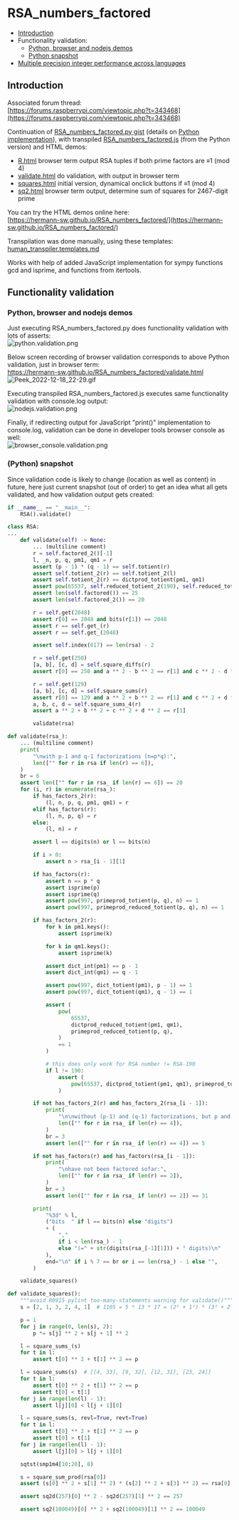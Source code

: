 # RSA_numbers_factored

* [Introduction](#introduction)
* Functionality validation:
  * [Python, browser and nodejs demos](#functionality-validation-python-browser-and-nodejs-demos)
  * [Python snapshot](#functionality-validation-python-snapshot)
* [Multiple precision integer performance across languages](performance/README.md)

## Introduction 

Associated forum thread:  
[https://forums.raspberrypi.com/viewtopic.php?t=343468](https://forums.raspberrypi.com/viewtopic.php?t=343468)

Continuation of [RSA_numbers_factored.py gist](https://gist.github.com/Hermann-SW/839dfe6002810d404e3f0fe1808a6333) (details on [Python implementation](python/README.md)), with transpiled [RSA_numbers_factored.js](RSA_numbers_factored.js) (from the Python version) and HTML demos:

* [R.html](R.html)  browser term output RSA tuples if both prime factors are ≡1 (mod 4)  
* [validate.html](validate.html)  do validation, with output in browser term  
* [squares.html](squares.html)  initial version, dynamical onclick buttons if ≡1 (mod 4)  
* [sq2.html](sq2.html)  browser term output, determine sum of squares for 2467-digit prime  

You can try the HTML demos online here:  
[https://hermann-sw.github.io/RSA_numbers_factored/](https://hermann-sw.github.io/RSA_numbers_factored/)  

Transpilation was done manually, using these templates:  
[human_transpiler.templates.md](human_transpiler.templates.md)  

Works with help of added JavaScript implementation for sympy functions gcd and isprime, and functions from itertools.

## Functionality validation 

### Python, browser and nodejs demos 

Just executing RSA_numbers_factored.py does functionality validation with lots of asserts:  
![python.validation.png](res/python.validation.png)

Below screen recording of browser validation corresponds to above Python validation, just in browser term:  
https://hermann-sw.github.io/RSA_numbers_factored/validate.html  
![Peek_2022-12-18_22-29.gif](res/Peek_2022-12-18_22-29.gif)

Executing transpiled RSA_numbers_factored.js executes same functionality validation with console.log output:  
![nodejs.validation.png](res/nodejs.validation.png)

Finally, if redirecting output for JavaScript "print()" implementation to console.log, validation can be done in developer tools browser console as well:  
![browser_console.validation.png](res/browser_console.validation.png)

### (Python) snapshot 
Since validation code is likely to change (location as well as content) in future, here just current snapshot (out of order) to get an idea what all gets validated, and how validation output gets created:  
```python
if __name__ == "__main__":
    RSA().validate()
```
```python
class RSA:
...
    def validate(self) -> None:
        ... (multiline comment)
        r = self.factored_2()[-1]
        l, _n, p, q, pm1, qm1 = r
        assert (p - 1) * (q - 1) == self.totient(r)
        assert self.totient_2(r) == self.totient_2(l)
        assert self.totient_2(r) == dictprod_totient(pm1, qm1)
        assert pow(65537, self.reduced_totient_2(190), self.reduced_totient(190)) == 1
        assert len(self.factored()) == 25
        assert len(self.factored_2()) == 20

        r = self.get(2048)
        assert r[0] == 2048 and bits(r[1]) == 2048
        assert r == self.get_(r)
        assert r == self.get_(2048)

        assert self.index(617) == len(rsa) - 2

        r = self.get(250)
        [a, b], [c, d] = self.square_diffs(r)
        assert r[0] == 250 and a ** 2 - b ** 2 == r[1] and c ** 2 - d ** 2 == r[1]

        r = self.get(129)
        [a, b], [c, d] = self.square_sums(r)
        assert r[0] == 129 and a ** 2 + b ** 2 == r[1] and c ** 2 + d ** 2 == r[1]
        a, b, c, d = self.square_sums_4(r)
        assert a ** 2 + b ** 2 + c ** 2 + d ** 2 == r[1]

        validate(rsa)
```
```python
def validate(rsa_):
    ... (multiline comment)
    print(
        "\nwith p-1 and q-1 factorizations (n=p*q):",
        len(["" for r in rsa if len(r) == 6]),
    )
    br = 6
    assert len(["" for r in rsa_ if len(r) == 6]) == 20
    for (i, r) in enumerate(rsa_):
        if has_factors_2(r):
            (l, n, p, q, pm1, qm1) = r
        elif has_factors(r):
            (l, n, p, q) = r
        else:
            (l, n) = r

        assert l == digits(n) or l == bits(n)

        if i > 0:
            assert n > rsa_[i - 1][1]

        if has_factors(r):
            assert n == p * q
            assert isprime(p)
            assert isprime(q)
            assert pow(997, primeprod_totient(p, q), n) == 1
            assert pow(997, primeprod_reduced_totient(p, q), n) == 1

        if has_factors_2(r):
            for k in pm1.keys():
                assert isprime(k)

            for k in qm1.keys():
                assert isprime(k)

            assert dict_int(pm1) == p - 1
            assert dict_int(qm1) == q - 1

            assert pow(997, dict_totient(pm1), p - 1) == 1
            assert pow(997, dict_totient(qm1), q - 1) == 1

            assert (
                pow(
                    65537,
                    dictprod_reduced_totient(pm1, qm1),
                    primeprod_reduced_totient(p, q),
                )
                == 1
            )

            # this does only work for RSA number != RSA-190
            if l != 190:
                assert (
                    pow(65537, dictprod_totient(pm1, qm1), primeprod_totient(p, q)) == 1
                )

        if not has_factors_2(r) and has_factors_2(rsa_[i - 1]):
            print(
                "\n\nwithout (p-1) and (q-1) factorizations, but p and q:",
                len(["" for r in rsa_ if len(r) == 4]),
            )
            br = 3
            assert len(["" for r in rsa_ if len(r) == 4]) == 5

        if not has_factors(r) and has_factors(rsa_[i - 1]):
            print(
                "\nhave not been factored sofar:",
                len(["" for r in rsa_ if len(r) == 2]),
            )
            br = 3
            assert len(["" for r in rsa_ if len(r) == 2]) == 31

        print(
            "%3d" % l,
            ("bits  " if l == bits(n) else "digits")
            + (
                ","
                if i < len(rsa_) - 1
                else "(=" + str(digits(rsa_[-1][1])) + " digits)\n"
            ),
            end="\n" if i % 7 == br or i == len(rsa_) - 1 else "",
        )

    validate_squares()
```
```python
def validate_squares():
    """avoid R0915 pylint too-many-statements warning for validate()"""
    s = [2, 1, 3, 2, 4, 1]  # 1105 = 5 * 13 * 17 = (2² + 1²) * (3² + 2²) * (4² + 1²)

    p = 1
    for j in range(0, len(s), 2):
        p *= s[j] ** 2 + s[j + 1] ** 2

    l = square_sums_(s)
    for t in l:
        assert t[0] ** 2 + t[1] ** 2 == p

    l = square_sums(s)  # [[4, 33], [9, 32], [12, 31], [23, 24]]
    for t in l:
        assert t[0] ** 2 + t[1] ** 2 == p
        assert t[0] < t[1]
    for j in range(len(l) - 1):
        assert l[j][0] < l[j + 1][0]

    l = square_sums(s, revl=True, revt=True)
    for t in l:
        assert t[0] ** 2 + t[1] ** 2 == p
        assert t[0] > t[1]
    for j in range(len(l) - 1):
        assert l[j][0] > l[j + 1][0]

    sqtst(smp1m4[10:20], 8)

    s = square_sum_prod(rsa[0])
    assert (s[0] ** 2 + s[1] ** 2) * (s[2] ** 2 + s[3] ** 2) == rsa[0][1]

    assert sq2d(257)[0] ** 2 - sq2d(257)[1] ** 2 == 257

    assert sq2(100049)[0] ** 2 + sq2(100049)[1] ** 2 == 100049
```
